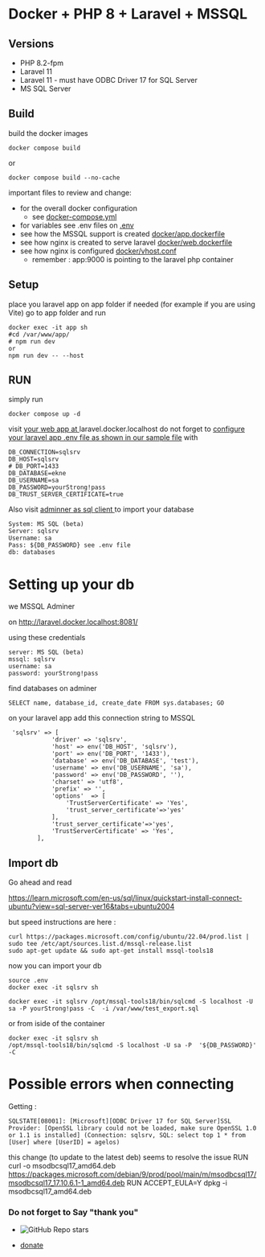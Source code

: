# Docker +  PHP 8 + Laravel + MSSQL 

## Versions 

- PHP 8.2-fpm
- Laravel 11
- Laravel 11 - must have ODBC Driver 17 for SQL Server
- MS SQL Server


## Build
build the docker images 
```
docker compose build 
```
or 
```
docker compose build --no-cache
```

important files to review and change: 

- for the overall docker configuration 
    - see [docker-compose.yml](docker-compose.yml)
- for variables see .env files on [.env](.env)
- see how the MSSQL support is created [docker/app.dockerfile](docker/app.dockerfile)
- see how nginx is created to serve laravel [docker/web.dockerfile](docker/web.dockerfile)
- see how nginx is configured [docker/vhost.conf](docker/vhost.conf)
  - remember : app:9000 is pointing to the laravel php container 

## Setup 

place you laravel app on app folder
if needed (for example if you are using Vite) go to app folder and run 

```
docker exec -it app sh
#cd /var/www/app/ 
# npm run dev
or
npm run dev -- --host

```


## RUN

simply run 
```
docker compose up -d 
```

visit [your web app at ](https://laravel.docker.localhost/)
laravel.docker.localhost
do not forget to [configure your laravel app .env file as shown in our sample file](app/.env.sample) with 

```
DB_CONNECTION=sqlsrv
DB_HOST=sqlsrv
# DB_PORT=1433
DB_DATABASE=ekne
DB_USERNAME=sa
DB_PASSWORD=yourStrong!pass
DB_TRUST_SERVER_CERTIFICATE=true
```


Also visit [adminner as sql client ](http://laravel.docker.localhost:8081/) to import your database

```
System: MS SQL (beta)
Server: sqlsrv
Username: sa
Pass: ${DB_PASSWORD} see .env file
db: databases
```


# Setting up your db 

we MSSQL Adminer 

on 
http://laravel.docker.localhost:8081/

using these credentials 
```
server: MS SQL (beta)
mssql: sqlsrv
username: sa
password: yourStrong!pass
```

find databases on adminer 
```
SELECT name, database_id, create_date FROM sys.databases; GO  
```


on your laravel app add this connection string to MSSQL
```
 'sqlsrv' => [
            'driver' => 'sqlsrv',
            'host' => env('DB_HOST', 'sqlsrv'),
            'port' => env('DB_PORT', '1433'),
            'database' => env('DB_DATABASE', 'test'),
            'username' => env('DB_USERNAME', 'sa'),
            'password' => env('DB_PASSWORD', ''),
            'charset' => 'utf8',
            'prefix' => '',
            'options'  => [
                'TrustServerCertificate' => 'Yes',
                'trust_server_certificate'=>'yes'
            ],
            'trust_server_certificate'=>'yes',
            'TrustServerCertificate' => 'Yes',
        ],
```

## Import db 

Go ahead and read

 https://learn.microsoft.com/en-us/sql/linux/quickstart-install-connect-ubuntu?view=sql-server-ver16&tabs=ubuntu2004

but speed instructions are here :


```
curl https://packages.microsoft.com/config/ubuntu/22.04/prod.list | sudo tee /etc/apt/sources.list.d/mssql-release.list
sudo apt-get update && sudo apt-get install mssql-tools18

```

now you can import your db

```
source .env
docker exec -it sqlsrv sh 

docker exec -it sqlsrv /opt/mssql-tools18/bin/sqlcmd -S localhost -U sa -P yourStrong!pass -C  -i /var/www/test_export.sql
```
or from iside of the container 
```
docker exec -it sqlsrv sh
/opt/mssql-tools18/bin/sqlcmd -S localhost -U sa -P  '${DB_PASSWORD}' -C
```

# Possible errors when connecting 

Getting : 
```
SQLSTATE[08001]: [Microsoft][ODBC Driver 17 for SQL Server]SSL Provider: [OpenSSL library could not be loaded, make sure OpenSSL 1.0 or 1.1 is installed] (Connection: sqlsrv, SQL: select top 1 * from [User] where [UserID] = agelos)
```
this change (to update to the latest deb)
 seems to resolve the issue
RUN curl -o msodbcsql17_amd64.deb https://packages.microsoft.com/debian/9/prod/pool/main/m/msodbcsql17/msodbcsql17_17.10.6.1-1_amd64.deb
RUN ACCEPT_EULA=Y dpkg -i msodbcsql17_amd64.deb


### Do not forget to Say "thank you" 

- ![GitHub Repo stars](https://img.shields.io/github/stars/agelospanagiotakis/Docker-Laravel-MSSQL?style=social)

- [donate](https://paypal.me/agelospanagiotakis?country.x=GR&locale.x=el_GR)


